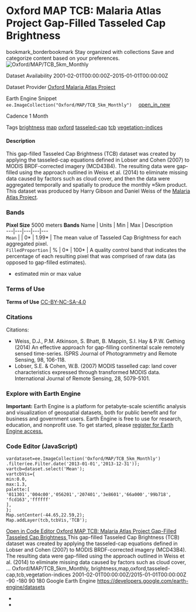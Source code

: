  
#  Oxford MAP TCB: Malaria Atlas Project Gap-Filled Tasseled Cap Brightness 
bookmark_borderbookmark Stay organized with collections  Save and categorize content based on your preferences. 
![Oxford/MAP/TCB_5km_Monthly](https://developers.google.com/earth-engine/datasets/images/Oxford/Oxford_MAP_TCB_5km_Monthly_sample.png) 

Dataset Availability
    2001-02-01T00:00:00Z–2015-01-01T00:00:00Z 

Dataset Provider
     [ Oxford Malaria Atlas Project ](https://www.bdi.ox.ac.uk/research/malaria-atlas-project) 

Earth Engine Snippet
     `    ee.ImageCollection("Oxford/MAP/TCB_5km_Monthly")   ` [ open_in_new ](https://code.earthengine.google.com/?scriptPath=Examples:Datasets/Oxford/Oxford_MAP_TCB_5km_Monthly) 

Cadence
    1 Month 

Tags
     [brightness](https://developers.google.com/earth-engine/datasets/tags/brightness) [map](https://developers.google.com/earth-engine/datasets/tags/map) [oxford](https://developers.google.com/earth-engine/datasets/tags/oxford) [tasseled-cap](https://developers.google.com/earth-engine/datasets/tags/tasseled-cap) [tcb](https://developers.google.com/earth-engine/datasets/tags/tcb) [vegetation-indices](https://developers.google.com/earth-engine/datasets/tags/vegetation-indices)
#### Description
This gap-filled Tasseled Cap Brightness (TCB) dataset was created by applying the tasseled-cap equations defined in Lobser and Cohen (2007) to MODIS BRDF-corrected imagery (MCD43B4). The resulting data were gap-filled using the approach outlined in Weiss et al. (2014) to eliminate missing data caused by factors such as cloud cover, and then the data were aggregated temporally and spatially to produce the monthly ≈5km product.
This dataset was produced by Harry Gibson and Daniel Weiss of the [Malaria Atlas Project](https://malariaatlas.org/).
### Bands
**Pixel Size** 5000 meters 
**Bands**
Name | Units | Min | Max | Description  
---|---|---|---|---  
`Mean` |  |  0*  |  1.99*  | The mean value of Tasseled Cap Brightness for each aggregated pixel.  
`FilledProportion` | % |  0*  |  100*  | A quality control band that indicates the percentage of each resulting pixel that was comprised of raw data (as opposed to gap-filled estimates).  
* estimated min or max value 
### Terms of Use
**Terms of Use**
[CC-BY-NC-SA-4.0](https://spdx.org/licenses/CC-BY-NC-SA-4.0.html)
### Citations
Citations:
  * Weiss, D.J., P.M. Atkinson, S. Bhatt, B. Mappin, S.I. Hay & P.W. Gething (2014) An effective approach for gap-filling continental scale remotely sensed time-series. ISPRS Journal of Photogrammetry and Remote Sensing, 98, 106-118.
  * Lobser, S.E. & Cohen, W.B. (2007) MODIS tasselled cap: land cover characteristics expressed through transformed MODIS data. International Journal of Remote Sensing, 28, 5079-5101.


### Explore with Earth Engine
**Important:** Earth Engine is a platform for petabyte-scale scientific analysis and visualization of geospatial datasets, both for public benefit and for business and government users. Earth Engine is free to use for research, education, and nonprofit use. To get started, please [register for Earth Engine access.](https://console.cloud.google.com/earth-engine)
### Code Editor (JavaScript)
```
vardataset=ee.ImageCollection('Oxford/MAP/TCB_5km_Monthly')
.filter(ee.Filter.date('2013-01-01','2013-12-31'));
vartcb=dataset.select('Mean');
vartcbVis={
min:0.0,
max:1.3,
palette:[
'011301','004c00','056201','207401','3e8601','66a000','99b718',
'fcd163','ffffff'
],
};
Map.setCenter(-44.65,22.59,2);
Map.addLayer(tcb,tcbVis,'TCB');
```
[ Open in Code Editor ](https://code.earthengine.google.com/?scriptPath=Examples:Datasets/Oxford/Oxford_MAP_TCB_5km_Monthly)
[ Oxford MAP TCB: Malaria Atlas Project Gap-Filled Tasseled Cap Brightness ](https://developers.google.com/earth-engine/datasets/catalog/Oxford_MAP_TCB_5km_Monthly)
This gap-filled Tasseled Cap Brightness (TCB) dataset was created by applying the tasseled-cap equations defined in Lobser and Cohen (2007) to MODIS BRDF-corrected imagery (MCD43B4). The resulting data were gap-filled using the approach outlined in Weiss et al. (2014) to eliminate missing data caused by factors such as cloud cover, …
Oxford/MAP/TCB_5km_Monthly, brightness,map,oxford,tasseled-cap,tcb,vegetation-indices 
2001-02-01T00:00:00Z/2015-01-01T00:00:00Z
-90 -180 90 180 
Google Earth Engine
https://developers.google.com/earth-engine/datasets
  * [ ](https://doi.org/https://www.bdi.ox.ac.uk/research/malaria-atlas-project)
  * [ ](https://doi.org/https://developers.google.com/earth-engine/datasets/catalog/Oxford_MAP_TCB_5km_Monthly)


